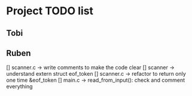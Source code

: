 # Project TODO list

## Tobi

## Ruben

[] scanner.c -> write comments to make the code clear
[] scanner -> understand extern struct eof_token
[] scanner.c -> refactor to return only one time &eof_token
[] main.c -> read_from_input(): check and comment everything
